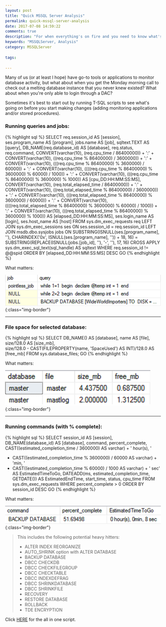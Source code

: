 ```yaml
---
layout: post
title: "Quick MSSQL Server Analysis"
permalink: quick-mssql-server-analysis
date: 2017-07-08 14:59:22
comments: true
description: "For when everything's on fire and you need to know what's running."
keywords: "MSSQLServer, Analysis"
category: MSSQLServer

tags:

---
```


Many of us (or at least I hope) have go-to tools or applications to monitor database activity, but what about when you get the Monday morning call to check out a melting database instance that you never knew existed?
What about when you're only able to login through a DAC?

Sometimes it's best to start out by running T-SQL scripts to see what's going on before you start making changes (adding monitoring applications and/or stored procedures).

### **Running queries and jobs:**

{% highlight sql %}
SELECT
  req.session_id AS [session],
  ses.program_name AS [program],
  jobs.name AS [job],
  sqltext.TEXT AS [query],
  DB_NAME(req.database_id) AS [database],
  req.status,
  req.command,
  CONVERT(varchar(10), (req.cpu_time / 86400000)) + ':' +
  CONVERT(varchar(10), ((req.cpu_time % 86400000) / 3600000)) + ':' +
  CONVERT(varchar(10), (((req.cpu_time % 86400000) % 3600000) / 60000)) + ':' +
  CONVERT(varchar(10), ((((req.cpu_time % 86400000) % 3600000) % 60000) / 1000)) + ':' +
  CONVERT(varchar(10), (((req.cpu_time % 86400000) % 3600000) % 1000)) AS [cpu_DD:HH:MM:SS:MS],
  CONVERT(varchar(10), (req.total_elapsed_time / 86400000)) + ':' +
  CONVERT(varchar(10), ((req.total_elapsed_time % 86400000) / 3600000)) + ':' +
  CONVERT(varchar(10), (((req.total_elapsed_time % 86400000) % 3600000) / 60000)) + ':' +
  CONVERT(varchar(10), ((((req.total_elapsed_time % 86400000) % 3600000) % 60000) / 1000)) + ':' +
  CONVERT(varchar(10), (((req.total_elapsed_time % 86400000) % 3600000) % 1000)) AS [elapsed_DD:HH:MM:SS:MS],
  ses.login_name AS [login],
  ses.host_name AS [host]
FROM sys.dm_exec_requests req
LEFT JOIN sys.dm_exec_sessions ses
  ON ses.session_id = req.session_id
LEFT JOIN msdb.dbo.sysjobs jobs
  ON SUBSTRING(ISNULL(ses.[program_name], ''), CHARINDEX('0x', ISNULL(ses.[program_name], '')) + 18, 16)
  = SUBSTRING(REPLACE(ISNULL(jobs.[job_id], ''), '-', ''), 17, 16)
CROSS APPLY sys.dm_exec_sql_text(sql_handle) AS sqltext
WHERE req.session_id != @@spid
ORDER BY [elapsed_DD:HH:MM:SS:MS] DESC
GO
{% endhighlight %}

What matters:

![Running Queries](../images/running_queries.png){:class="img-border"}

---

### **File space for selected database:**

{% highlight sql %}
SELECT 
  DB_NAME() AS [database], 
  name AS [file], 
  size/128.0 AS [size_mb],  
  size/128.0 - CAST(FILEPROPERTY(name, 'SpaceUsed') AS INT)/128.0 AS [free_mb] 
FROM sys.database_files; 
GO
{% endhighlight %}

What matters:

![Database File Size](../images/db_file_size.png){:class="img-border"}

---

### **Running commands (with % complete):**

{% highlight sql %}
SELECT
  session_id AS [session],
  DB_NAME(database_id) AS [database],
  command,
  percent_complete,
  CAST((estimated_completion_time / 3600000) AS varchar) + ' hour(s), '
  + CAST((estimated_completion_time % 3600000) / 60000 AS varchar) + 'min, '
  + CAST((estimated_completion_time % 60000) / 1000 AS varchar) + ' sec' AS EstimatedTimeToGo,
  DATEADD(ms, estimated_completion_time, GETDATE()) AS EstimatedEndTime,
  start_time,
  status,
  cpu_time
FROM sys.dm_exec_requests
WHERE percent_complete > 0
ORDER BY session_id DESC
GO
{% endhighlight %}

What matters:

![Command Status](../images/command_status.png){:class="img-border"}

>This includes the following potential heavy hitters:
>
> * ALTER INDEX REORGANIZE
> * AUTO_SHRINK option with ALTER DATABASE
> * BACKUP DATABASE
> * DBCC CHECKDB
> * DBCC CHECKFILEGROUP
> * DBCC CHECKTABLE
> * DBCC INDEXDEFRAG
> * DBCC SHRINKDATABASE
> * DBCC SHRINKFILE
> * RECOVERY
> * RESTORE DATABASE
> * ROLLBACK
> * TDE ENCRYPTION

Click <a href="https://gist.githubusercontent.com/JosiahSiegel/500d25c187f97f1737de/raw/quick_analysis.sql" target="_blank">HERE</a> for the all in one script.

